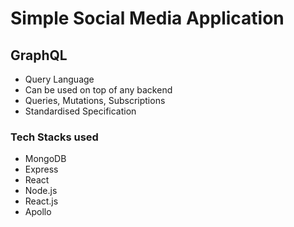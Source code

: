 # Simple Social Media Application
## GraphQL
<ul>
<li>Query Language
<li>Can be used on top of any backend
<li>Queries, Mutations, Subscriptions
<li>Standardised Specification
</ul>

### Tech Stacks used
<ul>
<li>MongoDB
<li>Express
<li>React
<li>Node.js
<li>React.js
<li>Apollo
</ul>